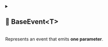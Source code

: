 
<details>
  <summary>
    <h2>🧩 BaseEvent&lt;T&gt;</h2>
    <br> Represents an event that emits <b>one parameter</b>.
  </summary>

<br>

```csharp
public class BaseEvent<T> : IEvent<T>, IDisposable
```

- **Type parameter:** `T` — The type of the event argument.

---

### 🏹 Methods

#### `Subscribe(Action<T>)`

```csharp
public Subscription<T> Subscribe(Action<T> action)
```

- **Description:** Subscribes a handler to the event.
- **Parameter:** `action` – The delegate to invoke when the event triggers.
- **Returns:** A [Subscription<T>](../Signals/Subscription.md#subscriptiont) representing the active subscription.

#### `Unsubscribe(Action<T>)`

```csharp
public void Unsubscribe(Action<T> action)
```

- **Description:** Removes a previously registered handler from the event.
- **Parameters:** `action` – The delegate to remove from the subscription list.

#### `Invoke(T)`

```csharp
public void Invoke(T arg)
```

- **Description:** Triggers the event with the specified argument.
- **Parameter:** `arg` — The input parameter.

#### `Dispose()`

```csharp
public void Dispose()
```

- **Description:** Clears all subscriptions for this event.

</details>
